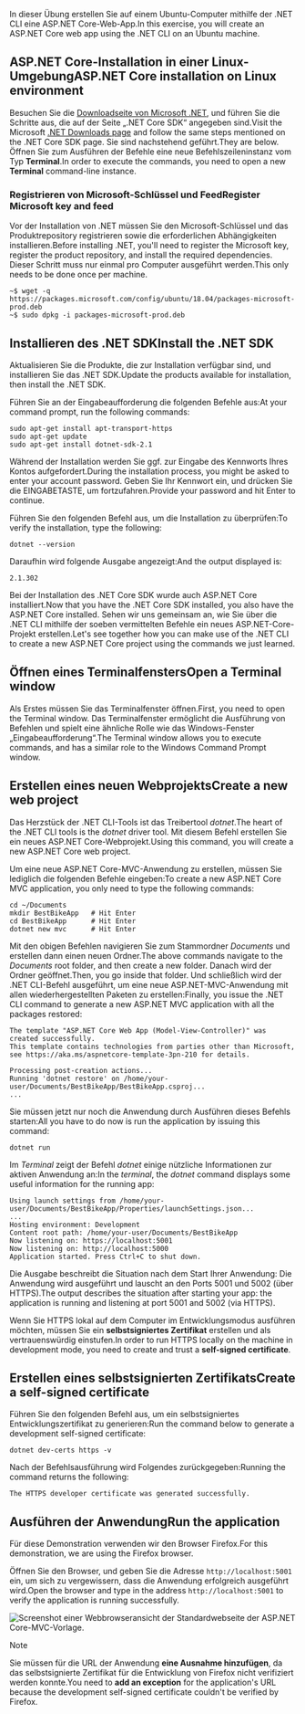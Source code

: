 <span data-ttu-id="fa2a2-101">In dieser Übung erstellen Sie auf einem Ubuntu-Computer mithilfe der .NET CLI eine ASP.NET Core-Web-App.</span><span class="sxs-lookup"><span data-stu-id="fa2a2-101">In this exercise, you will create an ASP.NET Core web app using the .NET CLI on an Ubuntu machine.</span></span>

## <a name="aspnet-core-installation-on-linux-environment"></a><span data-ttu-id="fa2a2-102">ASP.NET Core-Installation in einer Linux-Umgebung</span><span class="sxs-lookup"><span data-stu-id="fa2a2-102">ASP.NET Core installation on Linux environment</span></span>

<span data-ttu-id="fa2a2-103">Besuchen Sie die [Downloadseite von Microsoft .NET](https://www.microsoft.com/net/download), und führen Sie die Schritte aus, die auf der Seite „.NET Core SDK“ angegeben sind.</span><span class="sxs-lookup"><span data-stu-id="fa2a2-103">Visit the Microsoft [.NET Downloads page](https://www.microsoft.com/net/download) and follow the same steps mentioned on the .NET Core SDK page.</span></span> <span data-ttu-id="fa2a2-104">Sie sind nachstehend geführt.</span><span class="sxs-lookup"><span data-stu-id="fa2a2-104">They are below.</span></span> <span data-ttu-id="fa2a2-105">Öffnen Sie zum Ausführen der Befehle eine neue Befehlszeileninstanz vom Typ **Terminal**.</span><span class="sxs-lookup"><span data-stu-id="fa2a2-105">In order to execute the commands, you need to open a new **Terminal** command-line instance.</span></span>

### <a name="register-microsoft-key-and-feed"></a><span data-ttu-id="fa2a2-106">Registrieren von Microsoft-Schlüssel und Feed</span><span class="sxs-lookup"><span data-stu-id="fa2a2-106">Register Microsoft key and feed</span></span>

<span data-ttu-id="fa2a2-107">Vor der Installation von .NET müssen Sie den Microsoft-Schlüssel und das Produktrepository registrieren sowie die erforderlichen Abhängigkeiten installieren.</span><span class="sxs-lookup"><span data-stu-id="fa2a2-107">Before installing .NET, you'll need to register the Microsoft key, register the product repository, and install the required dependencies.</span></span> <span data-ttu-id="fa2a2-108">Dieser Schritt muss nur einmal pro Computer ausgeführt werden.</span><span class="sxs-lookup"><span data-stu-id="fa2a2-108">This only needs to be done once per machine.</span></span>

```console
~$ wget -q https://packages.microsoft.com/config/ubuntu/18.04/packages-microsoft-prod.deb
~$ sudo dpkg -i packages-microsoft-prod.deb
```

## <a name="install-the-net-sdk"></a><span data-ttu-id="fa2a2-109">Installieren des .NET SDK</span><span class="sxs-lookup"><span data-stu-id="fa2a2-109">Install the .NET SDK</span></span>

<span data-ttu-id="fa2a2-110">Aktualisieren Sie die Produkte, die zur Installation verfügbar sind, und installieren Sie das .NET SDK.</span><span class="sxs-lookup"><span data-stu-id="fa2a2-110">Update the products available for installation, then install the .NET SDK.</span></span>

<span data-ttu-id="fa2a2-111">Führen Sie an der Eingabeaufforderung die folgenden Befehle aus:</span><span class="sxs-lookup"><span data-stu-id="fa2a2-111">At your command prompt, run the following commands:</span></span>

```console
sudo apt-get install apt-transport-https
sudo apt-get update
sudo apt-get install dotnet-sdk-2.1
```

<span data-ttu-id="fa2a2-112">Während der Installation werden Sie ggf. zur Eingabe des Kennworts Ihres Kontos aufgefordert.</span><span class="sxs-lookup"><span data-stu-id="fa2a2-112">During the installation process, you might be asked to enter your account password.</span></span> <span data-ttu-id="fa2a2-113">Geben Sie Ihr Kennwort ein, und drücken Sie die EINGABETASTE, um fortzufahren.</span><span class="sxs-lookup"><span data-stu-id="fa2a2-113">Provide your password and hit Enter to continue.</span></span>

<span data-ttu-id="fa2a2-114">Führen Sie den folgenden Befehl aus, um die Installation zu überprüfen:</span><span class="sxs-lookup"><span data-stu-id="fa2a2-114">To verify the installation, type the following:</span></span>

```console
dotnet --version
```

<span data-ttu-id="fa2a2-115">Daraufhin wird folgende Ausgabe angezeigt:</span><span class="sxs-lookup"><span data-stu-id="fa2a2-115">And the output displayed is:</span></span>

```console
2.1.302
```

<span data-ttu-id="fa2a2-116">Bei der Installation des .NET Core SDK wurde auch ASP.NET Core installiert.</span><span class="sxs-lookup"><span data-stu-id="fa2a2-116">Now that you have the .NET Core SDK installed, you also have the ASP.NET Core installed.</span></span> <span data-ttu-id="fa2a2-117">Sehen wir uns gemeinsam an, wie Sie über die .NET CLI mithilfe der soeben vermittelten Befehle ein neues ASP.NET-Core-Projekt erstellen.</span><span class="sxs-lookup"><span data-stu-id="fa2a2-117">Let's see together how you can make use of the .NET CLI to create a new ASP.NET Core project using the commands we just learned.</span></span>

## <a name="open-a-terminal-window"></a><span data-ttu-id="fa2a2-118">Öffnen eines Terminalfensters</span><span class="sxs-lookup"><span data-stu-id="fa2a2-118">Open a Terminal window</span></span>

<span data-ttu-id="fa2a2-119">Als Erstes müssen Sie das Terminalfenster öffnen.</span><span class="sxs-lookup"><span data-stu-id="fa2a2-119">First, you need to open the Terminal window.</span></span> <span data-ttu-id="fa2a2-120">Das Terminalfenster ermöglicht die Ausführung von Befehlen und spielt eine ähnliche Rolle wie das Windows-Fenster „Eingabeaufforderung“.</span><span class="sxs-lookup"><span data-stu-id="fa2a2-120">The Terminal window allows you to execute commands, and has a similar role to the Windows Command Prompt window.</span></span>

## <a name="create-a-new-web-project"></a><span data-ttu-id="fa2a2-121">Erstellen eines neuen Webprojekts</span><span class="sxs-lookup"><span data-stu-id="fa2a2-121">Create a new web project</span></span>

<span data-ttu-id="fa2a2-122">Das Herzstück der .NET CLI-Tools ist das Treibertool *dotnet*.</span><span class="sxs-lookup"><span data-stu-id="fa2a2-122">The heart of the .NET CLI tools is the *dotnet* driver tool.</span></span> <span data-ttu-id="fa2a2-123">Mit diesem Befehl erstellen Sie ein neues ASP.NET Core-Webprojekt.</span><span class="sxs-lookup"><span data-stu-id="fa2a2-123">Using this command, you will create a new ASP.NET Core web project.</span></span>

<span data-ttu-id="fa2a2-124">Um eine neue ASP.NET Core-MVC-Anwendung zu erstellen, müssen Sie lediglich die folgenden Befehle eingeben:</span><span class="sxs-lookup"><span data-stu-id="fa2a2-124">To create a new ASP.NET Core MVC application, you only need to type the following commands:</span></span>

```console
cd ~/Documents
mkdir BestBikeApp   # Hit Enter
cd BestBikeApp      # Hit Enter
dotnet new mvc      # Hit Enter
```

<span data-ttu-id="fa2a2-125">Mit den obigen Befehlen navigieren Sie zum Stammordner *Documents* und erstellen dann einen neuen Ordner.</span><span class="sxs-lookup"><span data-stu-id="fa2a2-125">The above commands navigate to the *Documents* root folder, and then create a new folder.</span></span> <span data-ttu-id="fa2a2-126">Danach wird der Ordner geöffnet.</span><span class="sxs-lookup"><span data-stu-id="fa2a2-126">Then, you go inside that folder.</span></span> <span data-ttu-id="fa2a2-127">Und schließlich wird der .NET CLI-Befehl ausgeführt, um eine neue ASP.NET-MVC-Anwendung mit allen wiederhergestellten Paketen zu erstellen:</span><span class="sxs-lookup"><span data-stu-id="fa2a2-127">Finally, you issue the .NET CLI command to generate a new ASP.NET MVC application with all the packages restored:</span></span>

```console
The template "ASP.NET Core Web App (Model-View-Controller)" was created successfully.
This template contains technologies from parties other than Microsoft, see https://aka.ms/aspnetcore-template-3pn-210 for details.

Processing post-creation actions...
Running 'dotnet restore' on /home/your-user/Documents/BestBikeApp/BestBikeApp.csproj...
...
```

<span data-ttu-id="fa2a2-128">Sie müssen jetzt nur noch die Anwendung durch Ausführen dieses Befehls starten:</span><span class="sxs-lookup"><span data-stu-id="fa2a2-128">All you have to do now is run the application by issuing this command:</span></span>

```console
dotnet run
```

<span data-ttu-id="fa2a2-129">Im *Terminal* zeigt der Befehl *dotnet* einige nützliche Informationen zur aktiven Anwendung an:</span><span class="sxs-lookup"><span data-stu-id="fa2a2-129">In the *terminal*, the *dotnet* command displays some useful information for the running app:</span></span>

```console
Using launch settings from /home/your-user/Documents/BestBikeApp/Properties/launchSettings.json...
...
Hosting environment: Development
Content root path: /home/your-user/Documents/BestBikeApp
Now listening on: https://localhost:5001
Now listening on: http://localhost:5000
Application started. Press Ctrl+C to shut down.
```

<span data-ttu-id="fa2a2-130">Die Ausgabe beschreibt die Situation nach dem Start Ihrer Anwendung: Die Anwendung wird ausgeführt und lauscht an den Ports 5001 und 5002 (über HTTPS).</span><span class="sxs-lookup"><span data-stu-id="fa2a2-130">The output describes the situation after starting your app: the application is running and listening at port 5001 and 5002 (via HTTPS).</span></span>

<span data-ttu-id="fa2a2-131">Wenn Sie HTTPS lokal auf dem Computer im Entwicklungsmodus ausführen möchten, müssen Sie ein **selbstsigniertes Zertifikat** erstellen und als vertrauenswürdig einstufen.</span><span class="sxs-lookup"><span data-stu-id="fa2a2-131">In order to run HTTPS locally on the machine in development mode, you need to create and trust a **self-signed certificate**.</span></span>

## <a name="create-a-self-signed-certificate"></a><span data-ttu-id="fa2a2-132">Erstellen eines selbstsignierten Zertifikats</span><span class="sxs-lookup"><span data-stu-id="fa2a2-132">Create a self-signed certificate</span></span>

<span data-ttu-id="fa2a2-133">Führen Sie den folgenden Befehl aus, um ein selbstsigniertes Entwicklungszertifikat zu generieren:</span><span class="sxs-lookup"><span data-stu-id="fa2a2-133">Run the command below to generate a development self-signed certificate:</span></span>

```console
dotnet dev-certs https -v
```

<span data-ttu-id="fa2a2-134">Nach der Befehlsausführung wird Folgendes zurückgegeben:</span><span class="sxs-lookup"><span data-stu-id="fa2a2-134">Running the command returns the following:</span></span>

```console
The HTTPS developer certificate was generated successfully.
```

## <a name="run-the-application"></a><span data-ttu-id="fa2a2-135">Ausführen der Anwendung</span><span class="sxs-lookup"><span data-stu-id="fa2a2-135">Run the application</span></span>

<span data-ttu-id="fa2a2-136">Für diese Demonstration verwenden wir den Browser Firefox.</span><span class="sxs-lookup"><span data-stu-id="fa2a2-136">For this demonstration, we are using the Firefox browser.</span></span>

<span data-ttu-id="fa2a2-137">Öffnen Sie den Browser, und geben Sie die Adresse `http://localhost:5001` ein, um sich zu vergewissern, dass die Anwendung erfolgreich ausgeführt wird.</span><span class="sxs-lookup"><span data-stu-id="fa2a2-137">Open the browser and type in the address `http://localhost:5001` to verify the application is running successfully.</span></span>

![Screenshot einer Webbrowseransicht der Standardwebseite der ASP.NET Core-MVC-Vorlage.](../media/5-asp-core-mvc-default-template.PNG)

> [!NOTE]
> <span data-ttu-id="fa2a2-139">Sie müssen für die URL der Anwendung **eine Ausnahme hinzufügen**, da das selbstsignierte Zertifikat für die Entwicklung von Firefox nicht verifiziert werden konnte.</span><span class="sxs-lookup"><span data-stu-id="fa2a2-139">You need to **add an exception** for the application's URL because the development self-signed certificate couldn't be verified by Firefox.</span></span>
